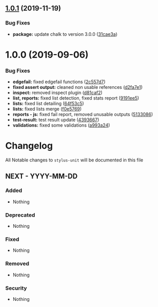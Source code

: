 ## [1.0.1](https://github.com/ghaschel/stylus-true/compare/v1.0.0...v1.0.1) (2019-11-19)


### Bug Fixes

* **package:** update chalk to version 3.0.0 ([31cae3a](https://github.com/ghaschel/stylus-true/commit/31cae3a))

# 1.0.0 (2019-09-06)


### Bug Fixes

* **edgefail:** fixed edgefail functions ([2c557d7](https://github.com/ghaschel/stylus-true/commit/2c557d7))
* **fixed assert output:** cleaned non usable references ([d2fa7e1](https://github.com/ghaschel/stylus-true/commit/d2fa7e1))
* **inspect:** removed inspect plugin ([d81caf2](https://github.com/ghaschel/stylus-true/commit/d81caf2))
* **list, reports:** fixed list detection, fixed stats report ([9191ee5](https://github.com/ghaschel/stylus-true/commit/9191ee5))
* **lists:** fixed list detailing ([64f53c5](https://github.com/ghaschel/stylus-true/commit/64f53c5))
* **lists:** fixed lists merge ([f0e5769](https://github.com/ghaschel/stylus-true/commit/f0e5769))
* **reports - js:** fixed fail report, removed unusable outputs ([5133086](https://github.com/ghaschel/stylus-true/commit/5133086))
* **test-result:** test result update ([4393667](https://github.com/ghaschel/stylus-true/commit/4393667))
* **validations:** fixed some validations ([a993a24](https://github.com/ghaschel/stylus-true/commit/a993a24))

# Changelog

All Notable changes to `stylus-unit` will be documented in this file

## NEXT - YYYY-MM-DD

### Added
- Nothing

### Deprecated
- Nothing

### Fixed
- Nothing

### Removed
- Nothing

### Security
- Nothing
